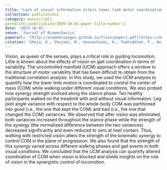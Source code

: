 ```yaml
---
title: "Lack of visual information alters lower limb motor coordination to control center of mass trajectory during walking"
collection: publications
category: manuscripts
permalink:/publication/2009-10-01-paper-title-number-1
date: '2023-10-01'
venue: 'Journal of Biomechanics'
paperurl: '[http://academicpages.github.io/files/paper1.pdf](https://doi.org/10.1016/j.jbiomech.2023.111650)'
citation: 'Shoja, O., Shojaei, M., Hassanlouei, H., Towhidkhah, F., Amiri, M., Boroomand, H., ... & Zhang, L. (2023). Lack of visual information alters lower limb motor coordination to control center of mass trajectory during walking. Journal of Biomechanics, 155, 111650.'
---
```


Vision, as queen of the senses, plays a critical role in guiding locomotion. Little is known about the effects of vision on gait coordination in terms of variability. The uncontrolled manifold (UCM) approach offers a window to the structure of motor variability that has been difficult to obtain from the traditional correlation analysis. In this study, we used the UCM analysis to quantify how the lower limb motion is coordinated to control the center of mass (COM) while walking under different visual conditions. We also probed how synergy strength evolved along the stance phase. Ten healthy participants walked on the treadmill with and without visual information. Leg joint angle variance with respect to the whole-body COM was partitioned into good (i.e., the one that kept the COM) and bad (i.e., the one that changed the COM) variances. We observed that after vision was eliminated, both variances increased throughout the stance phase while the strength of the synergy (the normalized difference between the two variances) decreased significantly and even reduced to zero at heel contact. Thus, walking with restricted vision alters the strength of the kinematic synergy to control COM in the plane of progression. We also found that the strength of this synergy varied across different walking phases and gait events in both visual conditions. We concluded that the UCM analysis can quantify altered coordination of COM when vision is blocked and sheds insights on the role of vision in the synergistic control of locomotion.
